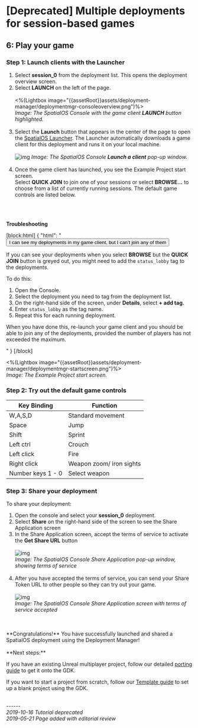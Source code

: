 
# [Deprecated] Multiple deployments for session-based games
## 6: Play your game

### Step 1: Launch clients with the Launcher
1.  Select **session_0** from the deployment list. This opens the deployment overview screen.
1. Select **LAUNCH** on the left of the page.<br/></br>
<%(Lightbox image="{{assetRoot}}assets/deployment-manager/deploymentmgr-consoleoverview.png")%></br>
_Image: The SpatialOS Console with the game client **LAUNCH** button highlighted._<br/></br>
1. Select the **Launch** button that appears in the center of the page to open the [SpatialOS Launcher](https://docs.improbable.io/reference/latest/shared/operate/launcher). The Launcher automatically downloads a game client for this deployment and runs it on your local machine. </br></br>
![img]({{assetRoot}}assets/deployment-manager/deploymentmgr-launch.png)
_Image: The SpatialOS Console **Launch a client** pop-up window._<br/></br>
1. Once the game client has launched, you see the Example Project start screen.</br>
Select **QUICK JOIN** to join one of your sessions or select **BROWSE...** to choose from a list of currently running sessions. The default game controls are listed below.
</br>
</br>

**Troubleshooting**</br>

[block:html]
{
  "html": "<button class="collapsible">I can see my deployments in my game client, but I can’t join any of them</button>
<div>


If you can see your deployments when you select **BROWSE**  but the **QUICK JOIN** button is greyed out, you might need to add the `status_lobby` tag to the deployments. 

To do this:

1. Open the Console.
1. Select the deployment you need to tag from the deployment list.
1. On the right-hand side of the screen, under **Details**, select **+ add tag.**
1. Enter `status_lobby` as the tag name. 
5. Repeat this for each running deployment. 

When you have done this, re-launch your game client and you should be able to join any of the deployments, provided the number of players has not exceeded the maximum.


</div>"
}
[/block]


<%(Lightbox image="{{assetRoot}}assets/deployment-manager/deploymentmgr-startscreen.png")%></br>
_Image: The Example Project start screen._

### Step 2: Try out the default game controls
| **Key Binding**   | **Function**             |
| ----------------- | ------------------------ |
| W,A,S,D           | Standard movement        |
| Space             | Jump                     |
| Shift             | Sprint                   |
| Left ctrl         | Crouch                   |
| Left click        | Fire                     |
| Right click       | Weapon zoom/ iron sights |
| Number keys 1 - 0 | Select weapon            |

### Step 3: Share your deployment

To share your deployment: 

1. Open the console and select your **session_0** deployment. 
1. Select **Share** on the right-hand side of the screen to see the Share Application screen
1. In the Share Application screen, accept the terms of service to activate the **Get Share URL** button<br/></br>
![img]({{assetRoot}}assets/deployment-manager/deploymentmgr-share.png)<br/>
_Image: The SpatialOS Console Share Application pop-up window, showing terms of service_<br/></br>
1. After you have accepted the terms of service, you can send your Share Token URL to other people so they can try out your game. <br/><br/>
![img]({{assetRoot}}assets/deployment-manager/deploymentmgr-share2.png)</br>
_Image: The SpatialOS Console Share Application screen with terms of service accepted_<br/></br>


</br>
**Congratulations!** You have successfully launched and shared a SpatialOS deployment using the Deployment Manager! 

</br>
</br>
**Next steps:**

If you have an existing Unreal multiplayer project, follow our detailed [porting guide]({{urlRoot}}/content/tutorials/tutorial-porting-guide) to get it onto the GDK.

If you want to start a project from scratch, follow our [Template guide](https://docs-staging.improbable.io/unreal/1.0/content/get-started/gdk-template) to set up a blank project using the GDK.


<br/>------<br/>
_2019-10-16 Tutorial deprecated_<br/>
_2019-05-21 Page added with editorial review_
